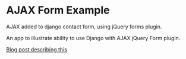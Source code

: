 AJAX Form Example
=================

AJAX added to django contact form, using jQuery forms plugin.

An app to illustrate ability to use Django with AJAX jQuery Form plugin.

[Blog post describing this](http://garmoncheg.blogspot.com/2013/11/ajax-form-in-django-with-jqueryform.html)